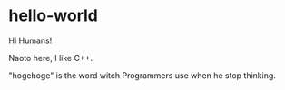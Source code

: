 hello-world
===========


Hi Humans!

Naoto here, I like C++.

"hogehoge" is the word witch Programmers use when he stop thinking.
